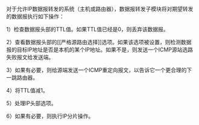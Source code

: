

对于允许IP数据报转发的系统（主机或路由器），数据报转发子模块将对期望转发的数据报执行如下操作：

1）检查数据报头部的TTL值。如果TTL值已经是0，则丢弃该数据报。

2）查看数据报头部的[[严格源路由选择]]选项。如果该选项被设置，则检测数据报的目标IP地址是否是本机的某个IP地址。如果不是，则发送一个ICMP源站选路失败报文给发送端。

3）如果有必要，则给源端发送一个ICMP重定向报文，以告诉它一个更合理的下一跳路由器。

4）将TTL值减1。

5）处理IP头部选项。

6）如果有必要，则执行IP分片操作。